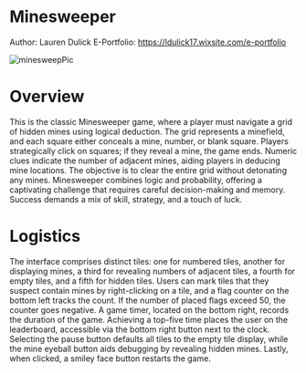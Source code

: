 # Minesweeper
Author: Lauren Dulick
E-Portfolio: https://ldulick17.wixsite.com/e-portfolio

![minesweepPic](https://github.com/lmdulick/Minesweeper/assets/116673406/5d9fa858-d41c-4dcb-8a82-184aaad332b5)

# Overview
This is the classic Minesweeper game, where a player must navigate a grid of hidden mines using logical deduction. The grid represents a minefield, and each square either conceals a mine, number, or blank square. Players strategically click on squares; if they reveal a mine, the game ends. Numeric clues indicate the number of adjacent mines, aiding players in deducing mine locations. The objective is to clear the entire grid without detonating any mines. Minesweeper combines logic and probability, offering a captivating challenge that requires careful decision-making and memory. Success demands a mix of skill, strategy, and a touch of luck.

# Logistics
The interface comprises distinct tiles: one for numbered tiles, another for displaying mines, a third for revealing numbers of adjacent tiles, a fourth for empty tiles, and a fifth for hidden tiles. Users can mark tiles that they suspect contain mines by right-clicking on a tile, and a flag counter on the bottom left tracks the count. If the number of placed flags exceed 50, the counter goes negative. A game timer, located on the bottom right, records the duration of the game. Achieving a top-five time places the user on the leaderboard, accessible via the bottom right button next to the clock. Selecting the pause button defaults all tiles to the empty tile display, while the mine eyeball button aids debugging by revealing hidden mines. Lastly, when clicked, a smiley face button restarts the game.

